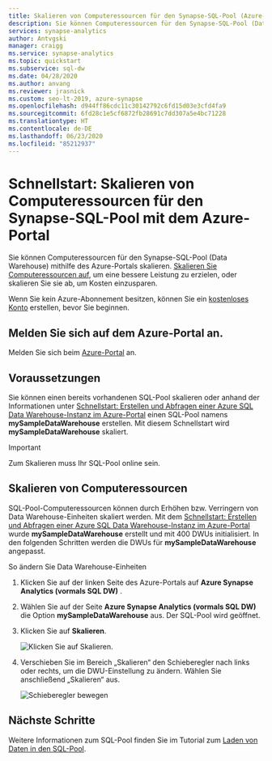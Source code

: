 ```yaml
---
title: Skalieren von Computeressourcen für den Synapse-SQL-Pool (Azure-Portal)
description: Sie können Computeressourcen für den Synapse-SQL-Pool (Data Warehouse) mithilfe des Azure-Portals skalieren.
services: synapse-analytics
author: Antvgski
manager: craigg
ms.service: synapse-analytics
ms.topic: quickstart
ms.subservice: sql-dw
ms.date: 04/28/2020
ms.author: anvang
ms.reviewer: jrasnick
ms.custom: seo-lt-2019, azure-synapse
ms.openlocfilehash: d944ff86cdc11c30142792c6fd15d03e3cfd4fa9
ms.sourcegitcommit: 6fd28c1e5cf6872fb28691c7dd307a5e4bc71228
ms.translationtype: HT
ms.contentlocale: de-DE
ms.lasthandoff: 06/23/2020
ms.locfileid: "85212937"
---
```

# <a name="quickstart-scale-compute-for-synapse-sql-pool-with-the-azure-portal"></a>Schnellstart: Skalieren von Computeressourcen für den Synapse-SQL-Pool mit dem Azure-Portal

Sie können Computeressourcen für den Synapse-SQL-Pool (Data Warehouse) mithilfe des Azure-Portals skalieren. [Skalieren Sie Computeressourcen auf](sql-data-warehouse-manage-compute-overview.md), um eine bessere Leistung zu erzielen, oder skalieren Sie sie ab, um Kosten einzusparen. 

Wenn Sie kein Azure-Abonnement besitzen, können Sie ein [kostenloses Konto](https://azure.microsoft.com/free/) erstellen, bevor Sie beginnen.

## <a name="sign-in-to-the-azure-portal"></a>Melden Sie sich auf dem Azure-Portal an.

Melden Sie sich beim [Azure-Portal](https://portal.azure.com/) an.

## <a name="before-you-begin"></a>Voraussetzungen

Sie können einen bereits vorhandenen SQL-Pool skalieren oder anhand der Informationen unter [Schnellstart: Erstellen und Abfragen einer Azure SQL Data Warehouse-Instanz im Azure-Portal](create-data-warehouse-portal.md) einen SQL-Pool namens **mySampleDataWarehouse** erstellen. Mit diesem Schnellstart wird **mySampleDataWarehouse** skaliert.

>[!IMPORTANT] 
>Zum Skalieren muss Ihr SQL-Pool online sein. 

## <a name="scale-compute"></a>Skalieren von Computeressourcen

SQL-Pool-Computeressourcen können durch Erhöhen bzw. Verringern von Data Warehouse-Einheiten skaliert werden. Mit dem [Schnellstart: Erstellen und Abfragen einer Azure SQL Data Warehouse-Instanz im Azure-Portal](create-data-warehouse-portal.md) wurde **mySampleDataWarehouse** erstellt und mit 400 DWUs initialisiert. In den folgenden Schritten werden die DWUs für **mySampleDataWarehouse** angepasst.

So ändern Sie Data Warehouse-Einheiten

1. Klicken Sie auf der linken Seite des Azure-Portals auf **Azure Synapse Analytics (vormals SQL DW)** .
2. Wählen Sie auf der Seite **Azure Synapse Analytics (vormals SQL DW)** die Option **mySampleDataWarehouse** aus. Der SQL-Pool wird geöffnet.
3. Klicken Sie auf **Skalieren**.

    ![Klicken Sie auf Skalieren.](./media/quickstart-scale-compute-portal/click-scale.png)

2. Verschieben Sie im Bereich „Skalieren“ den Schieberegler nach links oder rechts, um die DWU-Einstellung zu ändern. Wählen Sie anschließend „Skalieren“ aus.

    ![Schieberegler bewegen](./media/quickstart-scale-compute-portal/scale-dwu.png)

## <a name="next-steps"></a>Nächste Schritte
Weitere Informationen zum SQL-Pool finden Sie im Tutorial zum [Laden von Daten in den SQL-Pool](load-data-from-azure-blob-storage-using-polybase.md). 
